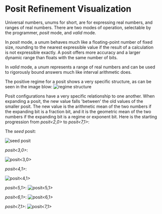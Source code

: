 # Posit Refinement Visualization

Universal numbers, unums for short, are for expressing real numbers, and ranges of real numbers. 
There are two modes of operation, selectable by the programmer, _posit_ mode, and _valid_ mode.

In _posit_ mode, a unum behaves much like a floating-point number of fixed size, 
rounding to the nearest expressible value if the result of a calculation is not expressible exactly.
A posit offers more accuracy and a larger dynamic range than floats with the same number of bits.

In _valid_ mode, a unum represents a range of real numbers and can be used to rigorously bound answers 
much like interval arithmetic does.

The positive regime for a posit shows a very specific structure, as can be seen in the image blow:
![regime structure](../../img/positive_regimes.png)

Posit configurations have a very specific relationship to one another. When expanding a posit, the new value falls 'between' the old values of the smaller posit. The new value is the arithmetic mean of the two numbers if the expanding bit is a fraction bit, and it is the geometric mean of the two numbers if the expanding bit is a regime or exponent bit. Here is the starting progression from _posit<2,0>_ to _posit<7,1>_:

The _seed_ posit:

![seed posit](../../img/posit_2_0.png)

_posit<3,0>_:

![posit<3,0>](../../img/posit_3_0.png)

_posit<4,1>_:

![posit<4,1>](../../img/posit_4_1.png)

_posit<5,1>_:
![posit<5,1>](../../img/posit_5_1.png)

_posit<6,1>_:
![posit<6,1>](../../img/posit_6_1.png)

_posit<7,1>_:
![posit<7,1>](../../img/posit_7_1.png)

